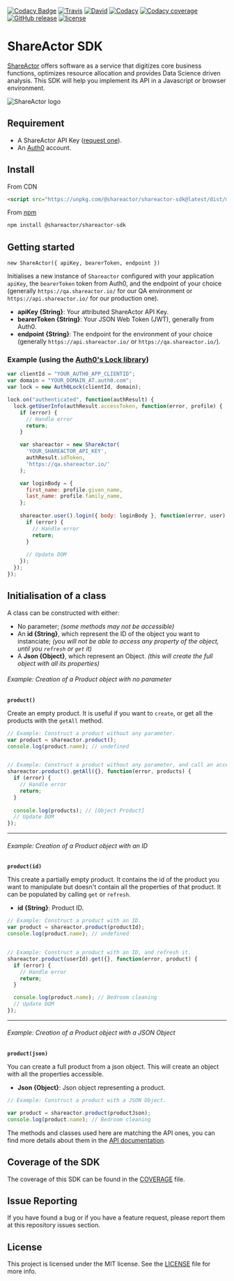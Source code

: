 [![Codacy Badge](https://api.codacy.com/project/badge/Grade/d19b1c3168204a07b0582303138d5cc4)](https://www.codacy.com/app/ShareActor/javascript-sdk?utm_source=github.com&utm_medium=referral&utm_content=shareactorIO/javascript-sdk&utm_campaign=badger)
[![Travis](https://img.shields.io/travis/shareactorIO/javascript-sdk/master.svg?style=flat-square)](https://travis-ci.org/shareactorIO/javascript-sdk.svg?branch=master)
[![David](https://img.shields.io/david/shareactorIO/javascript-sdk.svg?style=flat-square)](https://david-dm.org/shareactorIO/javascript-sdk)
[![Codacy](https://img.shields.io/codacy/grade/d19b1c3168204a07b0582303138d5cc4.svg?style=flat-square)](https://www.codacy.com/app/ShareActor/javascript-sdk)
[![Codacy coverage](https://img.shields.io/codacy/coverage/d19b1c3168204a07b0582303138d5cc4.svg?style=flat-square)](https://www.codacy.com/app/ShareActor/javascript-sdk)
[![GitHub release](https://img.shields.io/github/release/shareactorIO/javascript-sdk.svg?style=flat-square)](https://github.com/shareactorIO/javascript-sdk/releases)
[![license](https://img.shields.io/github/license/shareactorIO/javascript-sdk.svg?style=flat-square)](LICENSE.md)

# ShareActor SDK

[ShareActor](https://www.shareactor.io) offers software as a service that digitizes core business functions, optimizes resource allocation and provides Data Science driven analysis. This SDK will help you implement its API in a Javascript or browser environment.

![ShareActor logo](https://preview.ibb.co/eAqEfF/Artboard_1.png)

## Requirement

- A ShareActor API Key ([request one](mailto:hello@shareactor.io)).
- An [Auth0](https://auth0.com/) account.

## Install

From CDN

```html
<script src="https://unpkg.com/@shareactor/shareactor-sdk@latest/dist/main.bundle.js"></script>
```

From [npm](https://npmjs.org)

```sh
npm install @shareactor/shareactor-sdk
```


## Getting started

`new ShareActor({ apiKey, bearerToken, endpoint })`

Initialises a new instance of `Shareactor` configured with your application `apiKey`, the `bearerToken` token from Auth0, and the endpoint of your choice (generally `https://qa.shareactor.io/` for our QA environment or `https://api.shareactor.io/` for our production one).

- **apiKey {String}**: Your attributed ShareActor API Key.
- **bearerToken {String}**: Your JSON Web Token (JWT), generally from Auth0.
- **endpoint {String}**: The endpoint for the environment of your choice (generally `https://api.shareactor.io/` or `https://qa.shareactor.io/`).

### Example (using the [Auth0's Lock library](https://github.com/auth0/lock))

```js
var clientId = "YOUR_AUTH0_APP_CLIENTID";
var domain = "YOUR_DOMAIN_AT.auth0.com";
var lock = new Auth0Lock(clientId, domain);

lock.on("authenticated", function(authResult) {
  lock.getUserInfo(authResult.accessToken, function(error, profile) {
    if (error) {
      // Handle error
      return;
    }

    var shareactor = new ShareActor(
      'YOUR_SHAREACTOR_API_KEY',
      authResult.idToken,
      'https://qa.shareactor.io/'
    );

    var loginBody = {
      first_name: profile.given_name,
      last_name: profile.family_name,
    };
    
    shareactor.user().login({ body: loginBody }, function(error, user) {
	  if (error) {
		// Handle error
		return;
	  }
    
      // Update DOM
    });
  });
});
```


## Initialisation of a class

A class can be constructed with either:

- No parameter; *(some methods may not be accessible)*
- An **id {String}**, which represent the ID of the object you want to instanciate; *(you will not be able to access any property of the object, until you `refresh` or `get` it)*
- A **Json {Object}**, which represent an Object. *(this will create the full object with all its properties)*


###### Example: Creation of a Product object with no parameter
**`product()`**

Create an empty product. It is useful if you want to `create`, or get all the products with the `getAll` method.

```js
// Example: Construct a product without any parameter.
var product = shareactor.product();
console.log(product.name); // undefined


// Example: Construct a product without any parameter, and call an accessible function.
shareactor.product().getAll({}, function(error, products) {
  if (error) {
	// Handle error
	return;
  }
  
  console.log(products); // [Object Product]
  // Update DOM
});
```

----

###### Example: Creation of a Product object with an ID
**`product(id)`**

This create a partially empty product. It contains the id of the product you want to manipulate but doesn't contain all the properties of that product. It can be populated by calling `get` or `refresh`.

- **id {String}**: Product ID.

```js
// Example: Construct a product with an ID.
var product = shareactor.product(productId);
console.log(product.name); // undefined


// Example: Construct a product with an ID, and refresh it.
shareactor.product(userId).get({}, function(error, product) {
  if (error) {
	// Handle error
	return;
  }

  console.log(product.name); // Bedroom cleaning
  // Update DOM
});
```

----

###### Example: Creation of a Product object with a JSON Object
**`product(json)`**

You can create a full product from a json object. This will create an object with all the properties accessible.

- **Json {Object}**: Json object representing a product.

```js
// Example: Construct a product with a JSON Object.

var product = shareactor.product(productJson);
console.log(product.name); // Bedroom cleaning
```

The methods and classes used here are matching the API ones, you can find more details about them in the [API documentation](https://shareactorio.github.io/slate/).


## Coverage of the SDK

The coverage of this SDK can be found in the [COVERAGE](COVERAGE.md) file.

## Issue Reporting

If you have found a bug or if you have a feature request, please report them at this repository issues section.

## License

This project is licensed under the MIT license. See the [LICENSE](LICENSE.md) file for more info.
